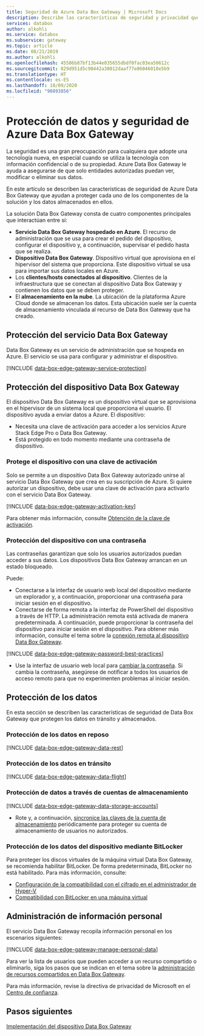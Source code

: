 ```yaml
---
title: Seguridad de Azure Data Box Gateway | Microsoft Docs
description: Describe las características de seguridad y privacidad que protegen el dispositivo virtual Azure Data Box Gateway, así como el servicio y los datos, tanto locales como en la nube.
services: databox
author: alkohli
ms.service: databox
ms.subservice: gateway
ms.topic: article
ms.date: 08/21/2019
ms.author: alkohli
ms.openlocfilehash: 45506b87bf13b44e035655dbdf0fac03ea50612c
ms.sourcegitcommit: 829d951d5c90442a38012daaf77e86046018e5b9
ms.translationtype: HT
ms.contentlocale: es-ES
ms.lasthandoff: 10/09/2020
ms.locfileid: "90893856"
---
```

# <a name="azure-data-box-gateway-security-and-data-protection"></a>Protección de datos y seguridad de Azure Data Box Gateway

La seguridad es una gran preocupación para cualquiera que adopte una tecnología nueva, en especial cuando se utiliza la tecnología con información confidencial o de su propiedad. Azure Data Box Gateway le ayuda a asegurarse de que solo entidades autorizadas puedan ver, modificar o eliminar sus datos.

En este artículo se describen las características de seguridad de Azure Data Box Gateway que ayudan a proteger cada uno de los componentes de la solución y los datos almacenados en ellos.

La solución Data Box Gateway consta de cuatro componentes principales que interactúan entre sí:

- **Servicio Data Box Gateway hospedado en Azure**. El recurso de administración que se usa para crear el pedido del dispositivo, configurar el dispositivo y, a continuación, supervisar el pedido hasta que se realiza.
- **Dispositivo Data Box Gateway**. Dispositivo virtual que aprovisiona en el hipervisor del sistema que proporciona. Este dispositivo virtual se usa para importar sus datos locales en Azure.
- Los **clientes/hosts conectados al dispositivo**. Clientes de la infraestructura que se conectan al dispositivo Data Box Gateway y contienen los datos que se deben proteger.
- El **almacenamiento en la nube**. La ubicación de la plataforma Azure Cloud donde se almacenan los datos. Esta ubicación suele ser la cuenta de almacenamiento vinculada al recurso de Data Box Gateway que ha creado.

## <a name="data-box-gateway-service-protection"></a>Protección del servicio Data Box Gateway

Data Box Gateway es un servicio de administración que se hospeda en Azure. El servicio se usa para configurar y administrar el dispositivo.

[!INCLUDE [data-box-edge-gateway-service-protection](../../includes/data-box-edge-gateway-service-protection.md)]

## <a name="data-box-gateway-device-protection"></a>Protección del dispositivo Data Box Gateway

El dispositivo Data Box Gateway es un dispositivo virtual que se aprovisiona en el hipervisor de un sistema local que proporciona el usuario. El dispositivo ayuda a enviar datos a Azure. El dispositivo:

- Necesita una clave de activación para acceder a los servicios Azure Stack Edge Pro o Data Box Gateway.
- Está protegido en todo momento mediante una contraseña de dispositivo.
<!---  secure boot enabled.
- Runs Windows Defender Device Guard. Device Guard allows you to run only trusted applications that you define in your code integrity policies.-->

### <a name="protect-the-device-via-activation-key"></a>Protege el dispositivo con una clave de activación

Solo se permite a un dispositivo Data Box Gateway autorizado unirse al servicio Data Box Gateway que crea en su suscripción de Azure. Si quiere autorizar un dispositivo, debe usar una clave de activación para activarlo con el servicio Data Box Gateway.

[!INCLUDE [data-box-edge-gateway-activation-key](../../includes/data-box-edge-gateway-activation-key.md)]

Para obtener más información, consulte [Obtención de la clave de activación](data-box-gateway-deploy-prep.md#get-the-activation-key).

### <a name="protect-the-device-via-password"></a>Protección del dispositivo con una contraseña

Las contraseñas garantizan que solo los usuarios autorizados puedan acceder a sus datos. Los dispositivos Data Box Gateway arrancan en un estado bloqueado.

Puede:

- Conectarse a la interfaz de usuario web local del dispositivo mediante un explorador y, a continuación, proporcionar una contraseña para iniciar sesión en el dispositivo.
- Conectarse de forma remota a la interfaz de PowerShell del dispositivo a través de HTTP. La administración remota está activada de manera predeterminada. A continuación, puede proporcionar la contraseña del dispositivo para iniciar sesión en el dispositivo. Para obtener más información, consulte el tema sobre la [conexión remota al dispositivo Data Box Gateway](data-box-gateway-connect-powershell-interface.md#connect-to-the-powershell-interface).

[!INCLUDE [data-box-edge-gateway-password-best-practices](../../includes/data-box-edge-gateway-password-best-practices.md)]
- Use la interfaz de usuario web local para [cambiar la contraseña](data-box-gateway-manage-access-power-connectivity-mode.md#manage-device-access). Si cambia la contraseña, asegúrese de notificar a todos los usuarios de acceso remoto para que no experimenten problemas al iniciar sesión.

## <a name="protect-your-data"></a>Protección de los datos

En esta sección se describen las características de seguridad de Data Box Gateway que protegen los datos en tránsito y almacenados.

### <a name="protect-data-at-rest"></a>Protección de los datos en reposo

[!INCLUDE [data-box-edge-gateway-data-rest](../../includes/data-box-edge-gateway-data-rest.md)]

### <a name="protect-data-in-flight"></a>Protección de los datos en tránsito

[!INCLUDE [data-box-edge-gateway-data-flight](../../includes/data-box-edge-gateway-data-flight.md)]

### <a name="protect-data-using-storage-accounts"></a>Protección de datos a través de cuentas de almacenamiento

[!INCLUDE [data-box-edge-gateway-data-storage-accounts](../../includes/data-box-edge-gateway-protect-data-storage-accounts.md)]

- Rote y, a continuación, [sincronice las claves de la cuenta de almacenamiento](data-box-gateway-manage-shares.md#sync-storage-keys) periódicamente para proteger su cuenta de almacenamiento de usuarios no autorizados.

### <a name="protect-the-device-data-using-bitlocker"></a>Protección de los datos del dispositivo mediante BitLocker

Para proteger los discos virtuales de la máquina virtual Data Box Gateway, se recomienda habilitar BitLocker. De forma predeterminada, BitLocker no está habilitado. Para más información, consulte:

- [Configuración de la compatibilidad con el cifrado en el administrador de Hyper-V](hhttps://docs.microsoft.com/windows-server/virtualization/hyper-v/learn-more/generation-2-virtual-machine-security-settings-for-hyper-v#encryption-support-settings-in-hyper-v-manager)
- [Compatibilidad con BitLocker en una máquina virtual](https://kb.vmware.com/s/article/2036142)

## <a name="manage-personal-information"></a>Administración de información personal

El servicio Data Box Gateway recopila información personal en los escenarios siguientes:

[!INCLUDE [data-box-edge-gateway-manage-personal-data](../../includes/data-box-edge-gateway-manage-personal-data.md)]

Para ver la lista de usuarios que pueden acceder a un recurso compartido o eliminarlo, siga los pasos que se indican en el tema sobre la [administración de recursos compartidos en Data Box Gateway](data-box-gateway-manage-shares.md).

Para más información, revise la directiva de privacidad de Microsoft en el [Centro de confianza](https://www.microsoft.com/trustcenter).

## <a name="next-steps"></a>Pasos siguientes

[Implementación del dispositivo Data Box Gateway](data-box-gateway-deploy-prep.md)
